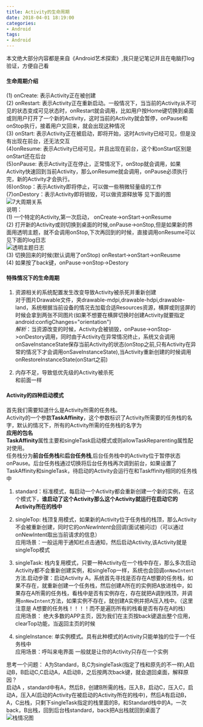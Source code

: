 ```yaml
---
title: Activity的生命周期
date: 2018-04-01 18:19:00
categories:
- Android
tags:
- Android
---
```


本文绝大部分内容都是来自《Android艺术探索》,我只是记笔记并且在电脑打log验证，方便自己看

<!--more-->

#### 生命周期介绍  
(1) onCreate: 表示Activity正在被创建  
(2) onRestart: 表示Activity正在重新启动。一般情况下，当当前的Activity从不可见的状态变成可见状态时，onRestart就会调用，比如用户按Home键切换到桌面或则用户打开了一个新的Activity，这时当前的Activity就会暂停，onPause和onStop执行，接着用户又回来，就会出现这种情况  
(3) onStart: 表示Activity正在被启动，即将开始，这时Activity已经可见，但是没有出现在前台，还无法交互  
(4)onResume: 表示Activity已经可见，并且出现在前台，这个和onStart区别是onStart还在后台  
(5)onPause: 表示Activity正在停止，正常情况下，onStop就会调用，如果Activity快速回到当前Activity，那么onResume就会调用，onPause必须执行完，新的Activity才会执行。  
(6)onStop：表示Activity即将停止，可以做一些稍微轻量级的工作  
(7)onDestory：表示Activity即将销毁，可以做资源释放等 
见下面的图  
![7大周期关系](https://github.com/chejdj/Blog_images/blob/master/2018-04-01/1.png)  
说明：  
(1) 一个特定的Activity,第一次启动， onCreate->onStart->onResume  
(2) 打开新的Activity或则切换到桌面的时候,onPause->onStop,但是如果新的界面用透明主题，就不会调用onStop,下次再回到的时候，直接调用onResume可以见下面的log日志  
![透明主题日志](https://github.com/chejdj/Blog_images/blob/master/2018-04-01/2.png)  
(3) 切换回来的时候(默认调用了onStop) onRestart->onStart->onReusme  
(4) 如果按了back键，onPause->onStop->Destory  



#### 特殊情况下的生命周期  
1. 资源相关的系统配置发生改变导致Activity被杀死并重新创建  
对于图片Drawable文件，夹drawable-mdpi,drawable-hdpi,drawable-land，系统根据当前设备的情况去加载合适Resources资源，横屏或则竖屏的时候会拿到两张不同图片(如果不想要在横屏切换时创建Activity就要指定android:configChanges="orientation")  
 *解析*：当资源改变的时候，Activity会被销毁，onPause->onStop->onDestory调用，同时由于Activity在异常情况终止，系统又会调用onSaveInstanceState保存当前Activity的状态(onStop之前,只有Activity在异常的情况下才会调用onSaveInstanceState),当Activity重新创建的时候调用onRestoreInstanceState(onStart之前)  
  
2. 内存不足，导致低优先级的Activity被杀死  
和前面一样  

#### Activity的四种启动模式  
  
首先我们需要知道什么是Activity所需的任务栈。  
Activity的一个参数**TaskAffinity**，这个参数标识了Activity所需要的任务栈的名字，默认的情况下，所有的Activity所需的任务栈的名字为  
**应用的包名**  
**TaskAffinity**属性主要和singleTask启动模式或则allowTaskReparenting属性配对使用。  
任务栈分为**前台任务栈**和**后台任务栈**,后台任务栈中的Activity位于暂停状态onPause。后台任务栈通过切换将后台任务栈再次调到前台，如果设置了TaskAffinity和singleTask，待启动的Activity会运行在和Taskffinity相同的任务栈中  
  
1. standard：标准模式，每启动一个Activity都会重新创建一个新的实例，在这个模式下，**谁启动了这个Activity那么这个Activity就运行在启动它的Activity所在的栈中**  
2. singleTop: 栈顶复用模式，如果新的Activity位于任务栈的栈顶，那么Activity不会被重新创建，同时它的*onNewIntent*会回调(面试被问过)（可以通过onNewIntent取出当前请求的信息）  
应用场景：一般运用于通知栏点击通知，然后启动Activity,该Activity就是singleTop模式  

3. singleTask: 栈内复用模式，只要一种Activity在一个栈中存在，那么多次启动Activity都不会重新创建实例，和singleTop一样，系统也会回调`onNewIntent`方法.启动步骤：启动Activity A，系统首先寻找是否存在A想要的任务栈，如果不存在，就重新创建一个任务栈，然后创建A所在的实例把A放进栈中，如果存在A所需的任务栈，看栈中是否有实例存在，存在就把A调到栈顶，并调用`onNewIntent`方法，如果实例不存在，就创建A实例并把A压入栈中。（这里注意是 A想要的任务栈！！！！而不是遍历所有的栈看是否有存在A的栈）  
应用场景： 绝大多数的APP主页，因为我们在主页按back键退出整个应用，clearTop功能，当返回主页的时候
4. singleInstance: 单实例模式。具有此种模式的Activity只能单独的位于一个任务栈中  
应用场景：呼叫来电界面 一般就是让你的Activity只存在一个实例 

思考一个问题： A为Standard，B,C为singleTask(指定了栈和原先的不一样),A启动B，B启动C,C启动A，A启动B，之后按两次back键，就会退回桌面，解释原因？    
启动A ，standard中有A，然后B，创建B所需的栈，压入B，启动C，压入C，启动A，压入A(启动的Activity在被启动的Activity所在的栈中)，然后A有启动B，A，C出栈，只剩下singleTask指定的栈里面的B，和Standard栈中的A，一次back，B出栈，回到后台栈standard，back把A出栈就回到桌面了  
![栈情况图](https://github.com/chejdj/Blog_images/blob/master/2018-04-01/3.png)  

 



